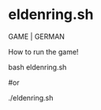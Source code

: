 # eldenring.sh


GAME | GERMAN




How to run the game!



bash eldenring.sh


#or


./eldenring.sh
